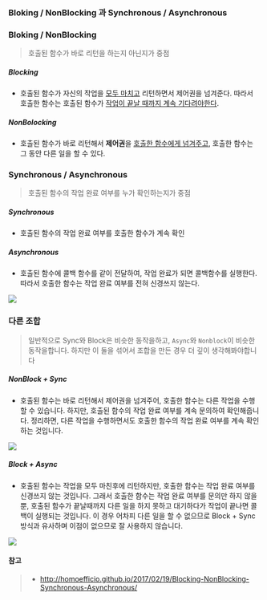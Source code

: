 ### Bloking / NonBlocking 과 Synchronous / Asynchronous



### Bloking / NonBlocking

> 호출된 함수가 바로 리턴을 하는지 아닌지가 중점

##### Blocking

- 호출된 함수가 자신의 작업을 <u>모두 마치고</u> 리턴하면서 제어권을 넘겨준다. 따라서 호출한 함수는 호출된 함수가 <u>작업이 끝날 때까지 계속 기다려야한다</u>.

##### NonBolocking

- 호출된 함수가 바로 리턴해서 **제어권**을 <u>호출한 함수에게 넘겨주고</u>, 호출한 함수는 그 동안 다른 일을 할 수 있다.



### Synchronous / Asynchronous

> 호출된 함수의 작업 완료 여부를 누가 확인하는지가 중점

##### Synchronous

- 호출된 함수의 작업 완료 여부를 호출한 함수가 계속 확인

##### Asynchronous

- 호출된 함수에 콜백 함수를 같이 전달하여, 작업 완료가 되면 콜백함수를 실행한다. 따라서 호출한 함수는 작업 완료 여부를 전혀 신경쓰지 않는다.



![](C:\Users\eladh\Desktop\project\Tech-for-developer\Programming\images\block-sync-nonblock-async.PNG)



### 다른 조합

> 일반적으로 Sync와 Block은 비슷한 동작을하고, `Async`와 `Nonblock`이 비슷한 동작을합니다. 하지만 이 둘을 섞어서 조합을 만든 경우 더 깊이 생각해봐야합니다

##### NonBlock + Sync

- 호출된 함수는 바로 리턴해서 제어권을 넘겨주어, 호출한 함수는 다른 작업을 수행할 수 있습니다. 하지만, 호출된 함수의 작업 완료 여부를 계속 문의하여 확인해줍니다. 정리하면, 다른 작업을 수행하면서도 호출한 함수의 작업 완료 여부를 계속 확인하는 것입니다.

![](C:\Users\eladh\Desktop\project\Tech-for-developer\Programming\images\nonblock-sync.PNG)

##### Block  + Async

- 호출된 함수는 작업을 모두 마친후에 리턴하지만, 호출한 함수는 작업 완료 여부를 신경쓰지 않는 것입니다. 그래서 호출한 함수는 작업 완료 여부를 문의만 하지 않을뿐, 호출된 함수가 끝날때까지 다른 일을 하지 못하고 대기하다가 작업이 끝나면 콜백이 실행되는 것입니다. 이 경우 어차피 다른 일을 할 수 없으므로 Block + Sync 방식과 유사하며 이점이 없으므로 잘 사용하지 않습니다.

![](C:\Users\eladh\Desktop\project\Tech-for-developer\Programming\images\block-async.PNG)



#### 참고

> - http://homoefficio.github.io/2017/02/19/Blocking-NonBlocking-Synchronous-Asynchronous/